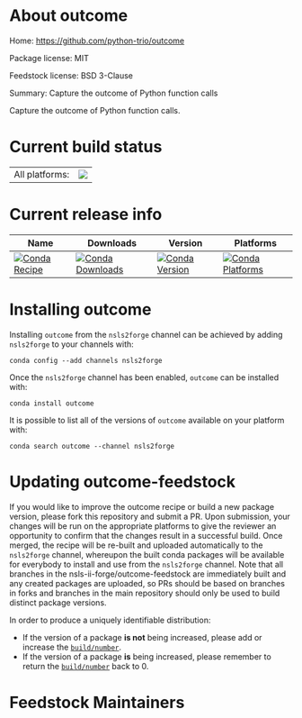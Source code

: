 About outcome
=============

Home: https://github.com/python-trio/outcome

Package license: MIT

Feedstock license: BSD 3-Clause

Summary: Capture the outcome of Python function calls

Capture the outcome of Python function calls.

Current build status
====================


<table><tr><td>All platforms:</td>
    <td>
      <a href="https://dev.azure.com/nsls2forge/nsls2forge/_build/latest?definitionId=13&branchName=master">
        <img src="https://dev.azure.com/nsls2forge/nsls2forge/_apis/build/status/outcome-feedstock?branchName=master">
      </a>
    </td>
  </tr>
</table>

Current release info
====================

| Name | Downloads | Version | Platforms |
| --- | --- | --- | --- |
| [![Conda Recipe](https://img.shields.io/badge/recipe-outcome-green.svg)](https://anaconda.org/nsls2forge/outcome) | [![Conda Downloads](https://img.shields.io/conda/dn/nsls2forge/outcome.svg)](https://anaconda.org/nsls2forge/outcome) | [![Conda Version](https://img.shields.io/conda/vn/nsls2forge/outcome.svg)](https://anaconda.org/nsls2forge/outcome) | [![Conda Platforms](https://img.shields.io/conda/pn/nsls2forge/outcome.svg)](https://anaconda.org/nsls2forge/outcome) |

Installing outcome
==================

Installing `outcome` from the `nsls2forge` channel can be achieved by adding `nsls2forge` to your channels with:

```
conda config --add channels nsls2forge
```

Once the `nsls2forge` channel has been enabled, `outcome` can be installed with:

```
conda install outcome
```

It is possible to list all of the versions of `outcome` available on your platform with:

```
conda search outcome --channel nsls2forge
```




Updating outcome-feedstock
==========================

If you would like to improve the outcome recipe or build a new
package version, please fork this repository and submit a PR. Upon submission,
your changes will be run on the appropriate platforms to give the reviewer an
opportunity to confirm that the changes result in a successful build. Once
merged, the recipe will be re-built and uploaded automatically to the
`nsls2forge` channel, whereupon the built conda packages will be available for
everybody to install and use from the `nsls2forge` channel.
Note that all branches in the nsls-ii-forge/outcome-feedstock are
immediately built and any created packages are uploaded, so PRs should be based
on branches in forks and branches in the main repository should only be used to
build distinct package versions.

In order to produce a uniquely identifiable distribution:
 * If the version of a package **is not** being increased, please add or increase
   the [``build/number``](https://conda.io/docs/user-guide/tasks/build-packages/define-metadata.html#build-number-and-string).
 * If the version of a package **is** being increased, please remember to return
   the [``build/number``](https://conda.io/docs/user-guide/tasks/build-packages/define-metadata.html#build-number-and-string)
   back to 0.

Feedstock Maintainers
=====================


